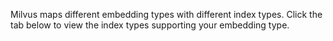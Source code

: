Milvus maps different embedding types with different index types. Click the tab below to view the index types supporting your embedding type. 

